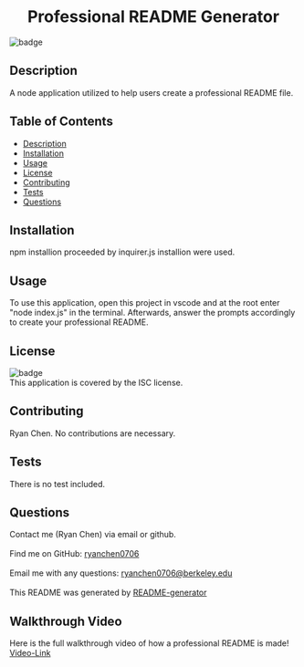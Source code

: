 
<h1 align="center">Professional README Generator </h1>
  
![badge](https://img.shields.io/badge/license-ISC-brightgreen)<br />
## Description
 A node application utilized to help users create a professional README file.
## Table of Contents
- [Description](#description)
- [Installation](#installation)
- [Usage](#usage)
- [License](#license)
- [Contributing](#contributing)
- [Tests](#tests)
- [Questions](#questions)
## Installation
 npm installion proceeded by inquirer.js installion were used.
## Usage
 To use this application, open this project in vscode and at the root enter "node index.js" in the terminal. Afterwards, answer the prompts accordingly to create your professional README.
## License
![badge](https://img.shields.io/badge/license-ISC-brightgreen)
<br />
This application is covered by the ISC license. 
## Contributing
 Ryan Chen. No contributions are necessary.
## Tests
 There is no test included.
## Questions
 Contact me (Ryan Chen) via email or github.<br />
<br />
 Find me on GitHub: [ryanchen0706](https://github.com/ryanchen0706)<br />
<br />
 Email me with any questions: ryanchen0706@berkeley.edu<br /><br />
This README was generated by [README-generator](https://github.com/ryanchen0706/node)

## Walkthrough Video
Here is the full walkthrough video of how a professional README is made!
[Video-Link](https://drive.google.com/file/d/1GuKUx9UED6jZBpYLnfYeEUX3K8cDOg6o/view)
    
